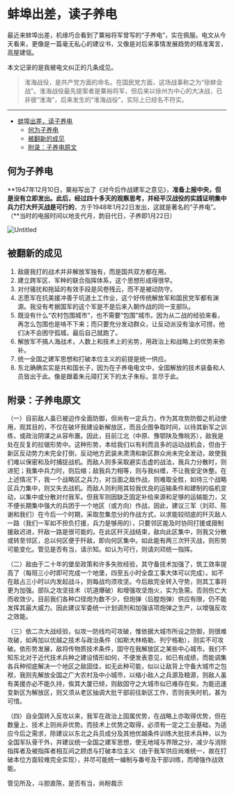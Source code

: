 # 蚌埠出差，读子养电

最近来蚌埠出差，机缘巧合看到了粟裕将军曾写的“子养电”，实在佩服。电文从今天看来，更像是一篇毫无私心的建议书，又像是对后来事情发展趋势的精准寓言，高屋建瓴。

本文记录的是我被电文纠正的几条成见。

> 淮海战役，是共产党方面的命名。在国民党方面，这场战事称之为“徐蚌会战”。淮海战役最先提案者是粟裕将军，但后来以徐州为中心的大决战，已非彼“淮海”，后来发生的“淮海战役”，实际上已经名不符实。

---
- [蚌埠出差，读子养电](#蚌埠出差读子养电)
  - [何为子养电](#何为子养电)
  - [被翻新的成见](#被翻新的成见)
  - [附录：子养电原文](#附录子养电原文)


## 何为子养电

**1947年12月10日，粟裕写出了《对今后作战建军之意见》，**准备上报中央，但是没有立即发出。此后，经过四十多天的观察思考，并经平汉战役的实践证明集中兵力打大歼灭战是可行的**，方于1948年1月22日发出，这就是著名的“子养电”。（**当时的电报时间以地支代月，韵目代日，子养即1月22日）

![Untitled](%E8%9A%8C%E5%9F%A0%E5%87%BA%E5%B7%AE%EF%BC%8C%E8%AF%BB%E5%AD%90%E5%85%BB%E7%94%B5%207ffdfc7358a8414cb5480b25ee541fd1/Untitled.png)

## 被翻新的成见

1. 敌疲我打的战术并非解放军独有，而是国共双方都在用。
2. 建立跨军区、军种的联合指挥体系，这个思想形成得很早。
3. 对付骚扰和拖延的有效手段是风卷残云，而不是被动防守。
4. 志愿军在抗美援冲善于坑道土工作业，这个好传统解放军和国民党军都有渊源。我没有考据国军的这个军是不是后来入朝作战的同一支部队。
5. 既没有什么“农村包围城市”，也不需要“包围”城市。因为从二战的经验来看，再怎么包围也是啃不下来；而只要充分发动群众，让反动派没有油水可捞，他们决不会困守孤城，最后自己就跑了。
6. 解放军不搞人海战术，人数上和技术上的劣势，用政治上和战略上的优势来弥补。
7. 统一全国之建军思想和打破本位主义的前提是统一供应。
8. 东北确确实实是共和国长子，因为在子养电电文中，全国解放的技术装备和人员皆出于此。像是跟着朱元璋打天下的太子朱标，言尽于此。

## 附录：子养电原文

（一）目前敌人虽已被迫作全面防御，但尚有一定兵力，作为其攻势防御之机动使用，观其目的，不仅在破坏我建设新解放区，而且企图争取时间，以待其新军之训练，或政治阴谋之从容布置。因此，目前江北（中原、豫鄂陕及豫皖苏），敌我是处在反复的拉锯形势中。这种形势，本给我们以有利而且多的运动战机会，但由于新区反动势力未完全打倒，反动地方武装未肃清和新区群众尚未完全发动，故使我们难以保密和及时捕捉战机。而敌人则多采取避实击虚的战法，我兵力分散时，则进犯；我集中兵力时，则后缩；敌我兵力相等，则与我纠缠，不让我安定休整。在上述情况下，我一个战略区之兵力，对当面之敌作战，则难取全胜，如待三个战略区兵力集中，则又失去战机。而敌人则利用其较我优良的运输条件和建制的临机变动，以集中或分散对付我军。但我军则因缺乏固定补给来源和足够的运输能力，又不便长期集中强大的兵团于一个地区（或方向）作战，因此，建议三军（刘邓、陈谢和我们）在今后一个时期，采取忽集忽分的作战方式，以求能较彻底的歼灭敌人一路（我们一军如不担负打援，兵力是够用的），只要邻区能及时协同打援或箝制援敌迟进，歼敌一路是很可能的。在此区歼灭战结束，敌向此区集中，则我又分散或转至邻区，总以何区便于歼敌，即向何区集中。如此能有两三次歼灭战，则形势可能变化。管见是否有当，请示知。如认为可行，则请刘邓统一指挥。

（二）敌由于二十年的堡垒政策和许多失败经验，其守备技术加强了，筑工效率提高了（每班三小时即可完成一个地堡，四至五小时全盘工事大体可以完成）。如不在敌占三小时以内发起战斗，则每战均须攻坚。今后敌完全转入守势，则其工事将更为加强。部队之攻坚技术（坑道爆破）和增强攻坚炮火，实为急需。否则伤亡大而收效少。目前我们各种口径炮为数不少，但炮弹（后膛炮弹）供应有限，仍不能发挥其最大威力。因此建议军委统一计划调剂和加强该项炮弹之生产，以增强反攻之效能。

（三）依二次大战经验，似攻一防线均可攻破，惟依据大城市所设之防御，则很难攻破，如再加以优越之技术与政治条件（如斯大林格勒、列宁格勒），则实不可攻破。依形势发展，敌将传物质技术条件，固守在我解放区之某些中心城市。我们不知东北对于近代技术兵种之建设情形如何，不便发表意见，如已有成绩，而能调集各兵种彻底解决一个地区之敌固佳，如无此种可能，似以让敌背上守备大城市之包袱，我则先解放全国之广大农村及中小城市，以缩小敌人之兵源及粮源，则敌人虽有美援亦必不能久持，俟其大厦已倾，则敌固守之大城市似已难存在矣。为能迅速变新区为解放区，则又须从老区抽调大批干部前往新区工作，否则丧失时机，甚为可惜。

（四）自全国转入反攻以来，我军在政治上固属优势，在战略上亦取得优势，但在数量上、技术上则尚非优势。而技术上优势之取得，必须有一定之工业基础，为适应今后之需求，除建议以东北之兵员成分及其他优越条件训练大批技术兵种，以为全国军队骨干外，并建议统一全国之建军思想，使无地域与界限之分，减少与消除指挥者及被指挥者相互间之顾虑与打破本位主义（由于我军供应尚难统一，故在打破本位方面较难完全实现），并尽可能统一编制与番号及干部训练，而增强作战效能。　

管见所及，斗胆直陈，是否有当，尚盼裁示